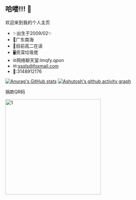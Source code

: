 ## 哈喽!!! 👋

欢迎来到我的个人主页

- ✨出生于2009/02✨
- 📍广东南海
- 📕目前高二在读
- 🖥️资深垃圾佬
- 🌐网络聊天室:Imqfy.qpon
- ✉:ssqls@foxmail.com
- 🐧:3148912176

[![Anurag's GitHub stats](https://github-readme-stats.vercel.app/api?username=ssqls666)](https://github.com/anuraghazra/github-readme-stats)
[![Ashutosh's github activity graph](https://github-readme-activity-graph.vercel.app/graph?username=ssqls666)](https://github.com/ashutosh00710/github-readme-activity-graph)

捐款QR码

<img width="300" height="300" alt="1" src="https://github.com/user-attachments/assets/5af16773-1426-4e8a-b642-81f0d12c272d" />
